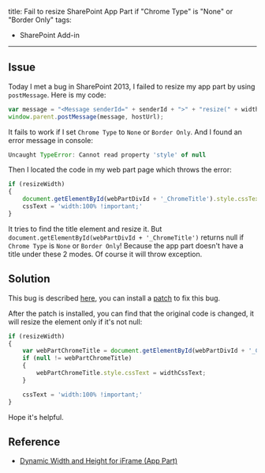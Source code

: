 title: Fail to resize SharePoint App Part if "Chrome Type" is "None" or "Border Only"
tags:
- SharePoint Add-in
---

## Issue

Today I met a bug in SharePoint 2013, I failed to resize my app part by using `postMessage`. Here is my code:

```js
var message = "<Message senderId=" + senderId + ">" + "resize(" + width + "," + height + ")</Message>";
window.parent.postMessage(message, hostUrl);
```

It fails to work if I set `Chrome Type` to `None` or `Border Only`. And I found an error message in console:

```js
Uncaught TypeError: Cannot read property 'style' of null
```

Then I located the code in my web part page which throws the error:

```js
if (resizeWidth)
{
    document.getElementById(webPartDivId + '_ChromeTitle').style.cssText = widthCssText;
    cssText = 'width:100% !important;'
}
```

It tries to find the title element and resize it. But `document.getElementById(webPartDivId + '_ChromeTitle')` returns null if `Chrome Type` is `None` or `Border Only`!
Because the app part doesn't have a title under these 2 modes. Of course it will throw exception.

## Solution

This bug is described [here](http://social.msdn.microsoft.com/Forums/en-US/ea4b1ab6-3d44-4792-bce2-79056269852a/dynamic-width-and-height-for-iframe-app-part?forum=appsforsharepoint), you can install a [patch](http://blogs.technet.com/b/stefan_gossner/archive/2013/03/21/march-public-update-for-sharepoint-2013-available-and-mandatory.aspx) to fix this bug.

After the patch is installed, you can find that the original code is changed, it will resize the element only if it's not null:

```js
if (resizeWidth)
{
    var webPartChromeTitle = document.getElementById(webPartDivId + '_ChromeTitle');
    if (null != webPartChromeTitle)
    {
        webPartChromeTitle.style.cssText = widthCssText;
    }

    cssText = 'width:100% !important;'
}
```

Hope it's helpful.

## Reference

- [Dynamic Width and Height for iFrame (App Part)](http://social.msdn.microsoft.com/Forums/en-US/ea4b1ab6-3d44-4792-bce2-79056269852a/dynamic-width-and-height-for-iframe-app-part?forum=appsforsharepoint)
